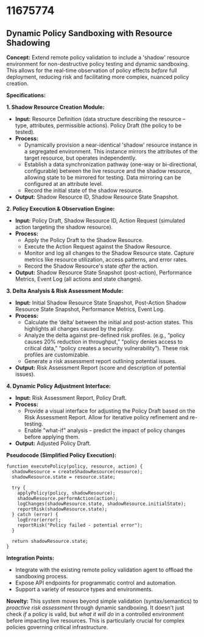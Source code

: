 # 11675774

## Dynamic Policy Sandboxing with Resource Shadowing

**Concept:** Extend remote policy validation to include a 'shadow' resource environment for non-destructive policy testing and dynamic sandboxing. This allows for the real-time observation of policy effects *before* full deployment, reducing risk and facilitating more complex, nuanced policy creation.

**Specifications:**

**1. Shadow Resource Creation Module:**

*   **Input:** Resource Definition (data structure describing the resource – type, attributes, permissible actions). Policy Draft (the policy to be tested).
*   **Process:**
    *   Dynamically provision a near-identical 'shadow' resource instance in a segregated environment. This instance mirrors the attributes of the target resource, but operates independently.
    *   Establish a data synchronization pathway (one-way or bi-directional, configurable) between the live resource and the shadow resource, allowing state to be mirrored for testing.  Data mirroring can be configured at an attribute level.
    *   Record the initial state of the shadow resource.
*   **Output:** Shadow Resource ID, Shadow Resource State Snapshot.

**2. Policy Execution & Observation Engine:**

*   **Input:** Policy Draft, Shadow Resource ID,  Action Request (simulated action targeting the shadow resource).
*   **Process:**
    *   Apply the Policy Draft to the Shadow Resource.
    *   Execute the Action Request against the Shadow Resource.
    *   Monitor and log all changes to the Shadow Resource state.  Capture metrics like resource utilization, access patterns, and error rates.
    *   Record the Shadow Resource's state *after* the action.
*   **Output:**  Shadow Resource State Snapshot (post-action), Performance Metrics,  Event Log (all actions and state changes).

**3.  Delta Analysis & Risk Assessment Module:**

*   **Input:** Initial Shadow Resource State Snapshot, Post-Action Shadow Resource State Snapshot, Performance Metrics, Event Log.
*   **Process:**
    *   Calculate the ‘delta’ between the initial and post-action states. This highlights all changes caused by the policy.
    *   Analyze the delta against pre-defined risk profiles. (e.g., “policy causes 20% reduction in throughput,” “policy denies access to critical data,” “policy creates a security vulnerability”).  These risk profiles are customizable.
    *   Generate a risk assessment report outlining potential issues.
*   **Output:** Risk Assessment Report (score and description of potential issues).

**4. Dynamic Policy Adjustment Interface:**

*   **Input:** Risk Assessment Report, Policy Draft.
*   **Process:**
    *   Provide a visual interface for adjusting the Policy Draft based on the Risk Assessment Report.  Allow for iterative policy refinement and re-testing.
    *   Enable "what-if" analysis – predict the impact of policy changes before applying them.
*   **Output:** Adjusted Policy Draft.

**Pseudocode (Simplified Policy Execution):**

```
function executePolicy(policy, resource, action) {
  shadowResource = createShadowResource(resource);
  shadowResource.state = resource.state;

  try {
    applyPolicy(policy, shadowResource);
    shadowResource.performAction(action);
    logChanges(shadowResource.state, shadowResource.initialState);
    reportRisk(shadowResource.state);
  } catch (error) {
    logError(error);
    reportRisk("Policy failed - potential error");
  }

  return shadowResource.state;
}
```

**Integration Points:**

*   Integrate with the existing remote policy validation agent to offload the sandboxing process.
*   Expose API endpoints for programmatic control and automation.
*   Support a variety of resource types and environments.

**Novelty:** This system moves beyond simple validation (syntax/semantics) to *proactive risk assessment* through dynamic sandboxing. It doesn't just check *if* a policy is valid, but *what it will do* in a controlled environment before impacting live resources.  This is particularly crucial for complex policies governing critical infrastructure.